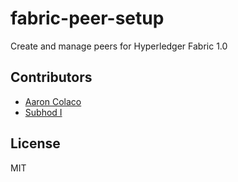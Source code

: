 # fabric-peer-setup
Create and manage peers for Hyperledger Fabric 1.0

## Contributors
* [Aaron Colaco](http://aaroncolaco.com)
* [Subhod I](https://github.com/subhodi)

## License

MIT
